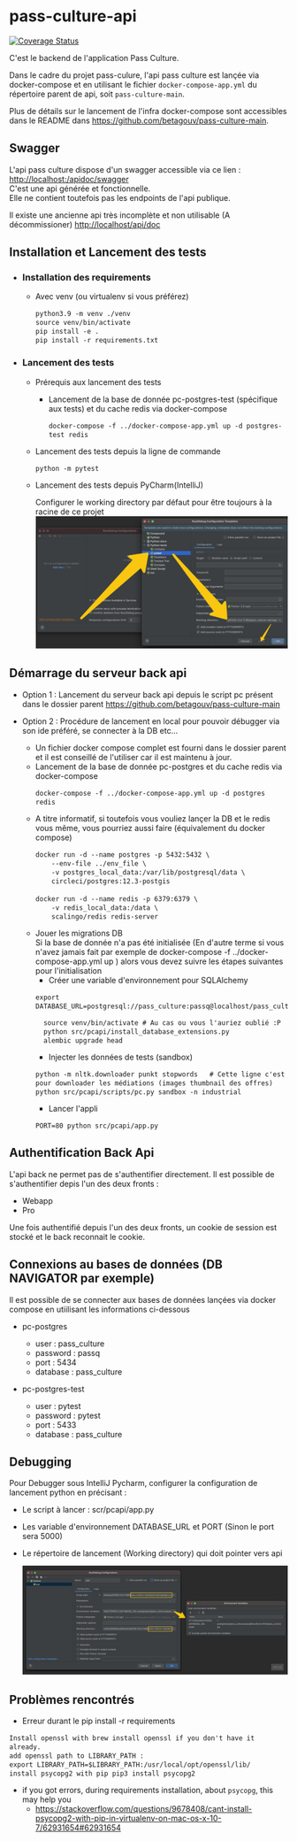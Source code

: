 # pass-culture-api

[![Coverage Status](https://coveralls.io/repos/github/betagouv/pass-culture-api/badge.svg)](https://coveralls.io/github/betagouv/pass-culture-api)

C'est le backend de l'application Pass Culture.

Dans le cadre du projet pass-culure, l'api pass culture est lançée via docker-compose et en utilisant le fichier `docker-compose-app.yml` du répertoire parent de api, soit `pass-culture-main`.

Plus de détails sur le lancement de l'infra docker-compose sont accessibles dans le README dans https://github.com/betagouv/pass-culture-main.

## Swagger
L'api pass culture dispose d'un swagger accessible via ce lien : [http://localhost:/apidoc/swagger](http://localhost/apidoc/swagger) <br>
C'est une api générée et fonctionnelle.<br>
Elle ne contient toutefois pas les endpoints de l'api publique.

Il existe une ancienne api très incomplète et non utilisable (A décommissioner) [http://localhost/api/doc](http://localhost/api/doc)

## Installation et Lancement des tests

- ### Installation des requirements
  - Avec venv (ou virtualenv si vous préférez)
    ```shell
    python3.9 -m venv ./venv
    source venv/bin/activate 
    pip install -e .
    pip install -r requirements.txt
    ```
  
- ### Lancement des tests
  - Prérequis aux lancement des tests
    - Lancement de la base de donnée pc-postgres-test (spécifique aux tests) et du cache redis via docker-compose
      ```shell
      docker-compose -f ../docker-compose-app.yml up -d postgres-test redis
      ```
    
  - Lancement des tests depuis la ligne de commande
    ```shell
    python -m pytest
    ```
  
  - Lancement des tests depuis PyCharm(IntelliJ)
    
    Configurer le working directory par défaut pour être toujours à la racine de ce projet
    ![pycharm-test-config][pycharm-test-configuration]
    

## Démarrage du serveur back api
- Option 1 : Lancement du serveur back api depuis le script pc présent dans le dossier parent
  https://github.com/betagouv/pass-culture-main
  
- Option 2 : Procédure de lancement en local pour pouvoir débugger via son ide préféré, se connecter à la DB etc... 
  - Un fichier docker compose complet est fourni dans le dossier parent et il est conseillé de l'utiliser car il est maintenu à jour.
  - Lancement de la base de donnée pc-postgres et du cache redis via docker-compose
      ```shell
      docker-compose -f ../docker-compose-app.yml up -d postgres redis
      ```
  - A titre informatif, si toutefois vous vouliez lançer la DB et le redis vous même, vous pourriez aussi faire (équivalement du docker compose)
      ```shell
      docker run -d --name postgres -p 5432:5432 \
          --env-file ../env_file \
          -v postgres_local_data:/var/lib/postgresql/data \
          circleci/postgres:12.3-postgis
    
      docker run -d --name redis -p 6379:6379 \
          -v redis_local_data:/data \
          scalingo/redis redis-server 
      ```
  - Jouer les migrations DB
    <br>Si la base de donnée n'a pas été initialisée (En d'autre terme si vous n'avez jamais fait par exemple de docker-compose -f ../docker-compose-app.yml up )
    alors vous devez suivre les étapes suivantes pour l'initialisation 
    -  Créer une variable d'environnement pour SQLAlchemy
    ```shell
    export DATABASE_URL=postgresql://pass_culture:passq@localhost/pass_culture
    ```  
    ```shell
      source venv/bin/activate # Au cas ou vous l'auriez oublié :P
      python src/pcapi/install_database_extensions.py
      alembic upgrade head
      ```
    - Injecter les données de tests (sandbox)
    ```shell
    python -m nltk.downloader punkt stopwords   # Cette ligne c'est pour downloader les médiations (images thumbnail des offres) 
    python src/pcapi/scripts/pc.py sandbox -n industrial
    ```
    - Lancer l'appli
    ```shell
    PORT=80 python src/pcapi/app.py
    ```
  
## Authentification Back Api
L'api back ne permet pas de s'authentifier directement.
Il est possible de s'authentifier depis l'un des deux fronts :
- Webapp
- Pro

Une fois authentifié depuis l'un des deux fronts, un cookie de session est stocké et le back reconnait le cookie.

## Connexions au bases de données (DB NAVIGATOR par exemple)
Il est possible de se connecter aux bases de données lançées via docker compose en utiilisant les informations ci-dessous
- pc-postgres
  - user : pass_culture
  - password : passq 
  - port : 5434
  - database : pass_culture
    
- pc-postgres-test
  - user : pytest
  - password : pytest 
  - port : 5433
  - database : pass_culture
  
## Debugging
Pour Debugger sous IntelliJ Pycharm, configurer la configuration de lancement python en précisant :
  - Le script à lancer : scr/pcapi/app.py
  - Les variable d'environnement DATABASE_URL et PORT (Sinon le port sera 5000)  
  - Le répertoire de lancement (Working directory) qui doit pointer vers api
    
    ![pycharm-test-config][pycharm-debugging]
    

## Problèmes rencontrés

- Erreur durant le pip install -r requirements 
```
Install openssl with brew install openssl if you don't have it already.
add openssl path to LIBRARY_PATH :
export LIBRARY_PATH=$LIBRARY_PATH:/usr/local/opt/openssl/lib/
install psycopg2 with pip pip3 install psycopg2
```

- if you got errors, during requirements installation, about `psycopg`, this may help you
  - https://stackoverflow.com/questions/9678408/cant-install-psycopg2-with-pip-in-virtualenv-on-mac-os-x-10-7/62931654#62931654

  
[pycharm-test-configuration]:./README_resources/pycharm_tests_config.jpg
[pycharm-debugging]:./README_resources/pycharm_debugging.jpg
